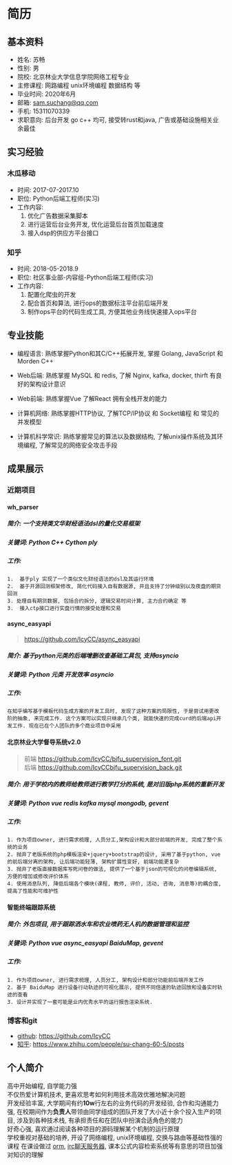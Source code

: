 # 简历

## 基本资料

* 姓名: 苏畅
* 性别: 男
* 院校: 北京林业大学信息学院网络工程专业
* 主修课程: 网路编程 unix环境编程 数据结构 等
* 毕业时间: 2020年6月
* 邮箱: sam.suchang@qq.com
* 手机: 15311070339
* 求职意向: 后台开发 go c++ 均可, 接受转rust和java, 广告或基础设施相关业余最佳 


## 实习经验

### 木瓜移动 

* 时间: 2017-07-2017.10
* 职位: Python后端工程师(实习)
* 工作内容: 
    1.  优化广告数据采集脚本 
    2.  进行运营后台业务开发, 优化运营后台首页加载速度
    3.  接入dsp的供应方平台接口

### 知乎

* 时间: 2018-05-2018.9
* 职位: 社区事业部-内容组-Python后端工程师(实习)
* 工作内容:
    1. 配置化爬虫的开发
    2. 配合首页和算法, 进行ops的数据标注平台前后端开发
    3. 制作ops平台的代码生成工具, 方便其他业务线快速接入ops平台



## 专业技能

* 编程语言: 熟练掌握Python和其C/C++拓展开发, 掌握 Golang, JavaScript 和 Morden C++ 

* Web后端: 熟练掌握 MySQL 和 redis,
          了解 Nginx, kafka,  docker, thirft
          有良好的架构设计意识
* Web前端: 熟练掌握Vue 了解React 拥有全栈开发的能力
* 计算机网络: 熟练掌握HTTP协议, 了解TCP/IP协议 和 Socket编程 和 常见的并发模型  
* 计算机科学常识: 熟练掌握常见的算法以及数据结构,
了解unix操作系统及其环境编程, 
了解常见的网络安全攻击手段

            
## 成果展示

### 近期项目

#### wh_parser

##### 简介: 一个支持类文华财经语法dsl的量化交易框架
##### 关键词: Python C++ Cython ply 
##### 工作: 
    1.  基于ply 实现了一个类似文化财经语法的dsl及其运行环境
    2.  基于开源回测框架修改, 简化代码接入自有数据源, 并且支持了分钟级别以及夜盘的期货回测
    3. 处理自有期货数据, 包括合约拆分, 逻辑交易时间计算, 主力合约确定 等
    3.  接入ctp接口进行实盘行情的接受处理和交易

#### async_easyapi

> https://github.com/IcyCC/async_easyapi

##### 简介: 基于python元类的后端增删改查基础工具包, 支持asyncio
##### 关键词: Python 元类 开发效率 asyncio
##### 工作:  
``` 
在知乎编写基于模板代码生成方案的开发工具时, 发现了这种方案的局限性, 于是尝试用更改阶的抽象, 来完成工作. 这个方案可以实现只继承几个类, 就能快速的完成curd的后端api开发工作. 现在已在个人团队的多个商业项目中采用
```

#### 北京林业大学督导系统v2.0

> 前端 https://github.com/IcyCC/bjfu_supervision_font.git  
 > 后端 https://github.com/IcyCCbjfu_supervision_back.git

##### 简介: 用于学校内的教师给教师进行教学打分的系统, 是对旧版php系统的重新开发
##### 关键词: Python vue redis kafka mysql mongodb, gevent
##### 工作: 
    1. 作为项目owner, 进行需求梳理, 人员分工,架构设计和大部分前端的开发, 完成了整个系统的业务
    2. 抛弃了老版系统的php模板渲染+jquery+bootstrap的设计, 采用了基于python, vue的前后端分离的架构, 让后端功能轻薄, 架构扩展性变好, 前端功能更复杂
    3. 抛弃了老版直接数据库写死问卷的做法, 提供了一个基于json的可视化的问卷编辑系统, 方便的增加或修改评价体系
    4. 使用消息队列, 降低后端各个模块(课程, 教师, 评价, 活动, 咨询, 消息等)的耦合度, 提高了性能和可维护性

#### 智能终端跟踪系统

##### 简介: 外包项目, 用于跟踪洒水车和农业喷药无人机的数据管理和监控
##### 关键词: Python vue async_easyapi  BaiduMap, gevent
##### 工作: 
    1. 作为项目owner, 进行需求梳理, 人员分工, 架构设计和部分功能前后端开发工作
    2. 基于 BaiduMap 进行设备行动轨迹的可视化展示, 提供不同倍速的轨迹回放和设备实时轨迹的查看
    3. 设计并实现了一套可能是业内优秀水平的运行报告渲染系统.

### 博客和git

* [github](https://github.com/IcyCC):  https://github.com/IcyCC
* [知乎](https://www.zhihu.com/people/su-chang-60-5/posts): https://www.zhihu.com/people/su-chang-60-5/posts 

## 个人简介

高中开始编程, 自学能力强  
不仅热爱计算机技术, 更喜欢思考如何利用技术高效优雅地解决问题  
开发经验丰富, 大学期间有约**10w**行左右的业务代码的开发经验, 合作和沟通能力强, 在校期间作为**负责人**带领由同学组成的团队开发了大小近十余个投入生产的项目, 涉及到各种技术栈,  有承担责任和在团队中扮演合适角色的能力  
好奇心强, 喜欢通过阅读各种项目的源码理解某个机制的运行原理  
学校重视对基础的培养, 开设了网络编程, unix环境编程, 交换与路由等基础性强的课程 在课设做过 [orm](https://github.com/IcyCC/db_hw.git), [irc聊天服务器](https://github.com/IcyCC/easy_irc.git), 课本公式内容检索系统等有意思的项目加强对知识的理解